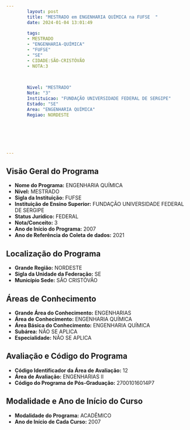 ```yaml
---
        layout: post
        title: "MESTRADO em ENGENHARIA QUÍMICA na FUFSE  "
        date: 2024-01-04 13:01:49
     
        tags:
        - MESTRADO
        - "ENGENHARIA-QUÍMICA"
        - "FUFSE"
        - "SE"
        - CIDADE:SÃO-CRISTÓVÃO
        - NOTA:3
        
       

        Nivel: "MESTRADO"
        Nota: "3"
        Instituicao: "FUNDAÇÃO UNIVERSIDADE FEDERAL DE SERGIPE"
        Estado: "SE"
        Area: "ENGENHARIA QUÍMICA"
        Regiao: NORDESTE
        
        
        
        
        
        
---
```

## Visão Geral do Programa
- **Nome do Programa:** ENGENHARIA QUÍMICA
- **Nível:** MESTRADO
- **Sigla da Instituição:** FUFSE
- **Instituição de Ensino Superior:** FUNDAÇÃO UNIVERSIDADE FEDERAL DE SERGIPE
- **Status Jurídico:** FEDERAL
- **Nota/Conceito:** 3
- **Ano de Início do Programa:** 2007
- **Ano de Referência do Coleta de dados:** 2021

## Localização do Programa
- **Grande Região:** NORDESTE
- **Sigla da Unidade da Federação:** SE
- **Município Sede:** SÃO CRISTÓVÃO

## Áreas de Conhecimento
- **Grande Área do Conhecimento:** ENGENHARIAS
- **Área de Conhecimento:** ENGENHARIA QUÍMICA
- **Área Básica do Conhecimento:** ENGENHARIA QUÍMICA
- **Subárea:** NÃO SE APLICA
- **Especialidade:** NÃO SE APLICA

## Avaliação e Código do Programa
- **Código Identificador da Área de Avaliação:** 12
- **Área de Avaliação:** ENGENHARIAS II
- **Código do Programa de Pós-Graduação:** 27001016014P7


## Modalidade e Ano de Início do Curso
- **Modalidade do Programa:** ACADÊMICO
- **Ano de Início de Cada Curso:** 2007
